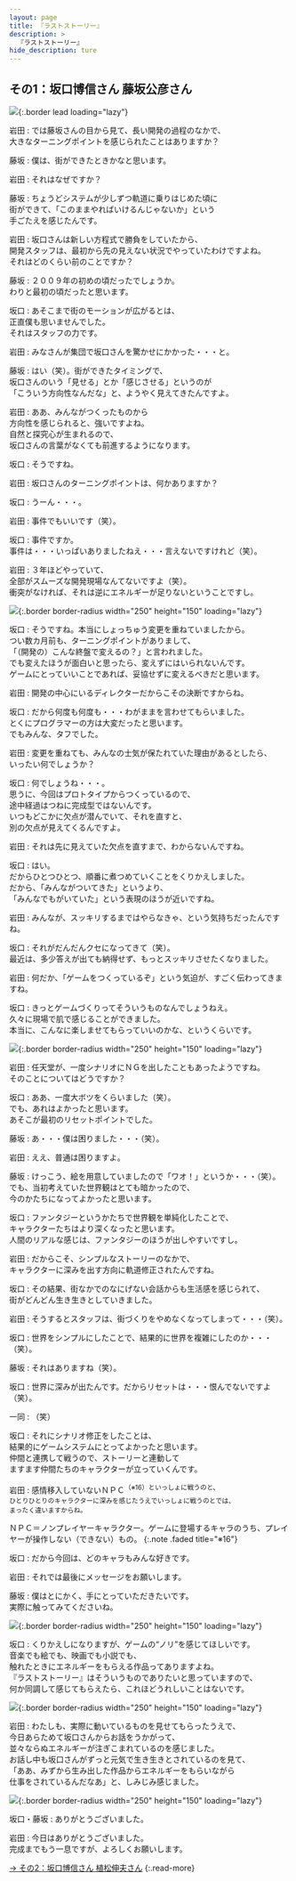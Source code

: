```yaml
---
layout: page
title: 『ラストストーリー』
description: >
  『ラストストーリー』
hide_description: ture
---
```


## その1：坂口博信さん 藤坂公彦さん

![](/interviews/jp/wii/slsj/vol1/img/mainvisual6.jpg){:.border lead loading="lazy"}

岩田
: では藤坂さんの目から見て、長い開発の過程のなかで、<br>大きなターニングポイントを感じられたことはありますか？

藤坂
: 僕は、街ができたときかなと思います。

岩田
: それはなぜですか？

藤坂
: ちょうどシステムが少しずつ軌道に乗りはじめた頃に<br>街ができて、「このままやればいけるんじゃないか」という<br>手ごたえを感じたんです。

岩田
: 坂口さんは新しい方程式で勝負をしていたから、<br>開発スタッフは、最初から先の見えない状況でやっていたわけですよね。<br>それはどのくらい前のことですか？

藤坂
: ２００９年の初めの頃だったでしょうか。<br>わりと最初の頃だったと思います。

坂口
: あそこまで街のモーションが広がるとは、<br>正直僕も思いませんでした。<br>それはスタッフの力です。

岩田
: みなさんが集団で坂口さんを驚かせにかかった・・・と。

藤坂
: はい（笑）。街ができたタイミングで、<br>坂口さんのいう「見せる」とか「感じさせる」というのが<br>「こういう方向性なんだな」と、ようやく見えてきたんですよ。

岩田
: ああ、みんながつくったものから<br>方向性を感じられると、強いですよね。<br>自然と探究心が生まれるので、<br>坂口さんの言葉がなくても前進するようになります。

坂口
: そうですね。

岩田
: 坂口さんのターニングポイントは、何かありますか？

坂口
: うーん・・・。

岩田
: 事件でもいいです（笑）。

坂口
: 事件ですか。<br>事件は・・・いっぱいありましたねえ・・・言えないですけれど（笑）。

岩田
: ３年ほどやっていて、<br>全部がスムーズな開発現場なんてないですよ（笑）。<br>衝突がなければ、それは逆にエネルギーが足りないということですし。

![](/interviews/jp/wii/slsj/vol1/img/photo17.jpg){:.border border-radius width="250" height="150" loading="lazy"}

坂口
: そうですね。本当にしょっちゅう変更を重ねていましたから。<br>つい数カ月前も、ターニングポイントがありまして、<br>「（開発の）こんな終盤で変えるの？」と言われました。<br>でも変えたほうが面白いと思ったら、変えずにはいられないんです。<br>ゲームにとっていいことであれば、妥協せずに変えるべきだと思います。

岩田
: 開発の中心にいるディレクターだからこその決断ですからね。

坂口
: だから何度も何度も・・・わがままを言わせてもらいました。<br>とくにプログラマーの方は大変だったと思います。<br>でもみんな、タフでした。

岩田
: 変更を重ねても、みんなの士気が保たれていた理由があるとしたら、<br>いったい何でしょうか？

坂口
: 何でしょうね・・・。<br>思うに、今回はプロトタイプからつくっているので、<br>途中経過はつねに完成型ではないんです。<br>いつもどこかに欠点が潜んでいて、それを直すと、<br>別の欠点が見えてくるんですよ。

岩田
: それは先に見えていた欠点を直すまで、わからないんですね。

坂口
: はい。<br>だからひとつひとつ、順番に煮つめていくことをくりかえしました。<br>だから、「みんながついてきた」というより、<br>「みんなでもがいていた」という表現のほうが近いですね。

岩田
: みんなが、スッキリするまではやらなきゃ、という気持ちだったんですね。

坂口
: それがだんだんクセになってきて（笑）。<br>最近は、多少答えが出ても納得せず、もっとスッキリさせたくなりました。

岩田
: 何だか、「ゲームをつくっているぞ」という気迫が、すごく伝わってきますね。

坂口
: きっとゲームづくりってそういうものなんでしょうねえ。<br>久々に現場で肌で感じることができました。<br>本当に、こんなに楽しませてもらっていいのかな、というくらいです。

![](/interviews/jp/wii/slsj/vol1/img/photo18.jpg){:.border border-radius width="250" height="150" loading="lazy"}

岩田
: 任天堂が、一度シナリオにＮＧを出したこともあったようですね。<br>そのことについてはどうですか？

坂口
: ああ、一度大ボツをくらいました（笑）。<br>でも、あれはよかったと思います。<br>あそこが最初のリセットポイントでした。

藤坂
: あ・・・僕は困りました・・・（笑）。

岩田
: ええ、普通は困りますよ。

藤坂
: けっこう、絵を用意していましたので「ワオ！」というか・・・（笑）。<br>でも、当初考えていた世界観はとても暗かったので、<br>今のかたちになってよかったと思います。

坂口
: ファンタジーというかたちで世界観を単純化したことで、<br>キャラクターたちはより深くなったと思います。<br>人間のリアルな感じは、ファンタジーのほうが出しやすいですし。

岩田
: だからこそ、シンプルなストーリーのなかで、<br>キャラクターに深みを出す方向に軌道修正されたんですね。

坂口
: その結果、街なかでのなにげない会話からも生活感を感じられて、<br>街がどんどん生き生きとしていきました。

岩田
: そうするとスタッフは、街づくりをやめなくなってしまって・・・（笑）。

坂口
: 世界をシンプルにしたことで、結果的に世界を複雑にしたのか・・・（笑）。

藤坂
: それはありますね（笑）。

坂口
: 世界に深みが出たんです。だからリセットは・・・恨んでないですよ（笑）。

一同
: （笑）

坂口
: それにシナリオ修正をしたことは、<br>結果的にゲームシステムにとってよかったと思います。<br>仲間と連携して戦うので、ストーリーと連動して<br>ますます仲間たちのキャラクターが立っていくんです。

岩田
: 感情移入していないＮＰＣ<SUP>（※16）といっしょに戦うのと、<br>ひとりひとりのキャラクターに深みを感じたうえでいっしょに戦うのとでは、<br>まったく違いますからね。

ＮＰＣ＝ノンプレイヤーキャラクター。ゲームに登場するキャラのうち、プレイヤーが操作しない（できない）もの。
{:.note .faded title="※16"}

坂口
: だから今回は、どのキャラもみんな好きです。

岩田
: それでは最後にメッセージをお願いします。

藤坂
: 僕はとにかく、手にとっていただきたいです。<br>実際に触ってみてくださいね。

![](/interviews/jp/wii/slsj/vol1/img/photo19.jpg){:.border border-radius width="250" height="150" loading="lazy"}

坂口
: くりかえしになりますが、ゲームの“ノリ”を感じてほしいです。<br>音楽でも絵でも、映画でも小説でも、<br>触れたときにエネルギーをもらえる作品ってありますよね。<br>『ラストストーリー』はそういうものでありたいと思っていますので、<br>何か同調して感じてもらえたら、これほどうれしいことはないです。

![](/interviews/jp/wii/slsj/vol1/img/photo20.jpg){:.border border-radius width="250" height="150" loading="lazy"}

岩田
: わたしも、実際に動いているものを見せてもらったうえで、<br>今日あらためて坂口さんからお話をうかがって、<br>並々ならぬエネルギーが注ぎこまれているのを感じました。<br>お話し中も坂口さんがずっと元気で生き生きとされているのを見て、<br>「ああ、みずから生み出した作品からエネルギーをもらいながら<br>仕事をされているんだなあ」と、しみじみ感じました。

![](/interviews/jp/wii/slsj/vol1/img/photo21.jpg){:.border border-radius width="250" height="150" loading="lazy"}

坂口・藤坂
: ありがとうございました。

岩田
: 今日はありがとうございました。<br>完成までもう一息ですが、よろしくお願いします。

[→&nbsp;その2：坂口博信さん&nbsp;植松伸夫さん](../vol2/1.md)
{:.read-more}

